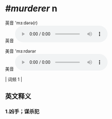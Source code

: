 # ***\#murderer*** n
英音 'mɜːdərə(r)  
英音
<audio src="./media/murderer1.aac" controls="controls"></audio>

美音 'mɜːrdərər  
美音
<audio src="./media/murderer2.aac" controls="controls"></audio>



| 词频 1 |  

英文释义
---
### 1.**凶手；谋杀犯**  


